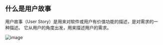 ## 什么是用户故事

用户故事（User Story）是用来对软件或用户有价值功能的描述，是对需求的一种描述。
它从用户的角度出发，用来描述用户的需求。


![image](https://github.com/user-attachments/assets/a50a21d5-f9e5-4e9b-9061-b36b9ffafd23)

